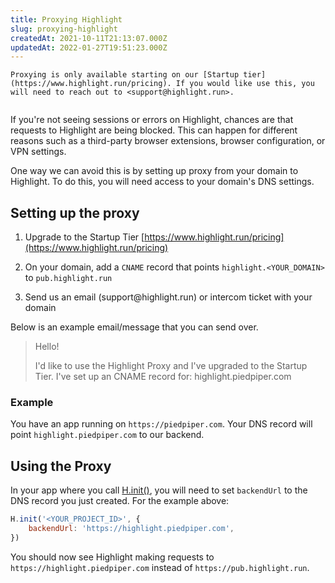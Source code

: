 ```yaml
---
title: Proxying Highlight
slug: proxying-highlight
createdAt: 2021-10-11T21:13:07.000Z
updatedAt: 2022-01-27T19:51:23.000Z
---
```


```hint
Proxying is only available starting on our [Startup tier](https://www.highlight.run/pricing). If you would like use this, you will need to reach out to <support@highlight.run>.


```

If you're not seeing sessions or errors on Highlight, chances are that requests to Highlight are being blocked. This can happen for different reasons such as a third-party browser extensions, browser configuration, or VPN settings.

One way we can avoid this is by setting up proxy from your domain to Highlight. To do this, you will need access to your domain's DNS settings.

## Setting up the proxy

1.  Upgrade to the Startup Tier [https://www.highlight.run/pricing](https://www.highlight.run/pricing)

2.  On your domain, add a `CNAME` record that points `highlight.<YOUR_DOMAIN>` to `pub.highlight.run`

3.  Send us an email (support\@highlight.run) or intercom ticket with your domain

Below is an example email/message that you can send over.

> Hello!
>
> I'd like to use the Highlight Proxy and I've upgraded to the Startup Tier. I've set up an CNAME record for: highlight.piedpiper.com

### Example

You have an app running on `https://piedpiper.com`. Your DNS record will point `highlight.piedpiper.com` to our backend.

## Using the Proxy

In your app where you call [H.init()](../../../sdk/client.md#Hinit), you will need to set `backendUrl` to the DNS record you just created. For the example above:

```javascript
H.init('<YOUR_PROJECT_ID>', {
	backendUrl: 'https://highlight.piedpiper.com',
})
```

You should now see Highlight making requests to `https://highlight.piedpiper.com` instead of `https://pub.highlight.run`.
